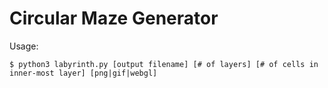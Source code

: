 # Circular Maze Generator
Usage:
```
$ python3 labyrinth.py [output filename] [# of layers] [# of cells in inner-most layer] [png|gif|webgl]
```
